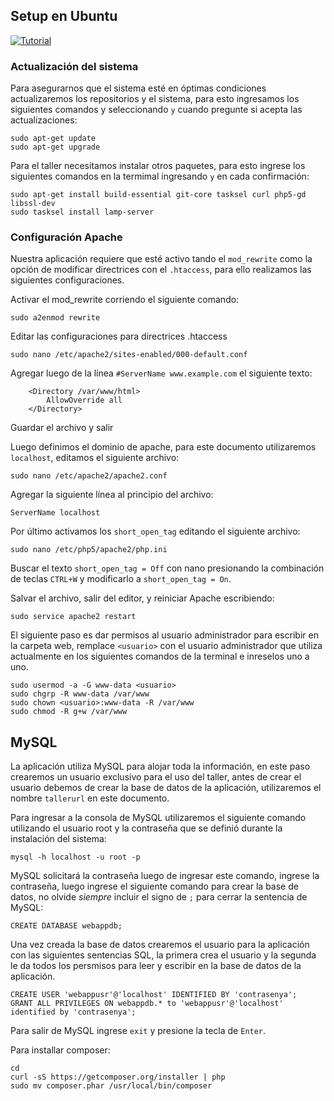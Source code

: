 ## Setup en Ubuntu

[![Tutorial](http://img.youtube.com/vi/pTgmGmPIty0/0.jpg)](https://youtu.be/pTgmGmPIty0)

### Actualización del sistema

Para asegurarnos que el sistema esté en óptimas condiciones actualizaremos los 
repositorios y el sistema, para esto ingresamos los siguientes comandos y 
seleccionando `y` cuando pregunte si acepta las actualizaciones:

```
sudo apt-get update
sudo apt-get upgrade
```

Para el taller necesitamos instalar otros paquetes, para esto ingrese los 
siguientes comandos en la termimal ingresando `y` en cada confirmación:

```
sudo apt-get install build-essential git-core tasksel curl php5-gd libssl-dev
sudo tasksel install lamp-server
```

### Configuración Apache

Nuestra aplicación requiere que esté activo tando el `mod_rewrite` como 
la opción de modificar directrices con el `.htaccess`, para ello realizamos las 
siguientes configuraciones.

Activar el mod_rewrite corriendo el siguiente comando:
```
sudo a2enmod rewrite
```

Editar las configuraciones para directrices .htaccess
```
sudo nano /etc/apache2/sites-enabled/000-default.conf
```

Agregar luego de la línea `#ServerName www.example.com` el siguiente texto:
```
	<Directory /var/www/html>
		AllowOverride all
	</Directory>
```

Guardar el archivo y salir

Luego definimos el dominio de apache, para este documento utilizaremos 
`localhost`, editamos el siguiente archivo:

```
sudo nano /etc/apache2/apache2.conf
```

Agregar la siguiente línea al principio del archivo:

```
ServerName localhost
```

Por último activamos los `short_open_tag` editando el siguiente archivo:

```
sudo nano /etc/php5/apache2/php.ini
```

Buscar el texto `short_open_tag = Off` con nano presionando la combinación de 
teclas `CTRL+W` y modificarlo a `short_open_tag = On`.

Salvar el archivo, salir del editor, y reiniciar Apache escribiendo:

```
sudo service apache2 restart
```

El siguiente paso es dar permisos al usuario administrador para escribir en la 
carpeta web, remplace `<usuario>` con el usuario administrador que utiliza 
actualmente en los siguientes comandos de la terminal e inreselos uno a uno.

```
sudo usermod -a -G www-data <usuario>
sudo chgrp -R www-data /var/www
sudo chown <usuario>:www-data -R /var/www
sudo chmod -R g+w /var/www
```

## MySQL
La aplicación utiliza MySQL para alojar toda la información, en este paso 
crearemos un usuario exclusivo para el uso del taller, antes de crear el usuario
debemos de crear la base de datos de la aplicación, utilizaremos el nombre 
`tallerurl` en este documento.

Para ingresar a la consola de MySQL utilizaremos el siguiente comando 
utilizando el usuario root y la contraseña que se definió durante la 
instalación del sistema:

```
mysql -h localhost -u root -p
```

MySQL solicitará la contraseña luego de ingresar este comando, ingrese la 
contraseña, luego ingrese el siguiente comando para crear la base de datos, no 
olvide *siempre* incluir el signo de `;` para cerrar la sentencia de MySQL:

```
CREATE DATABASE webappdb;
```

Una vez creada la base de datos crearemos el usuario para la aplicación con las 
siguientes sentencias SQL, la primera crea el usuario y la segunda le da todos 
los persmisos para leer y escribir en la base de datos de la aplicación.

```
CREATE USER 'webappusr'@'localhost' IDENTIFIED BY 'contrasenya';
GRANT ALL PRIVILEGES ON webappdb.* to 'webappusr'@'localhost' identified by 'contrasenya';
```

Para salir de MySQL ingrese `exit` y presione la tecla de `Enter`.

Para installar composer:
```
cd
curl -sS https://getcomposer.org/installer | php
sudo mv composer.phar /usr/local/bin/composer
```


